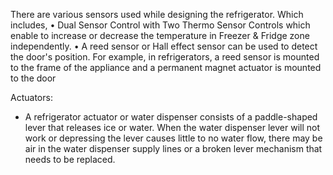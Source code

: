 There are various sensors used while designing the refrigerator.
Which includes,
•	Dual Sensor Control with Two Thermo Sensor Controls which enable to increase or decrease the temperature in Freezer & Fridge zone independently.
•	 A reed sensor or Hall effect sensor can be used to detect the door's position. For example, in refrigerators, a reed sensor is mounted to the frame of the appliance and a permanent magnet actuator is mounted to the door

Actuators:
* A refrigerator actuator or water dispenser consists of a paddle-shaped lever that releases ice or water. When the water dispenser lever will not work or depressing the lever causes little to no water flow, there may be air in the water dispenser supply lines or a broken lever mechanism that needs to be replaced.
